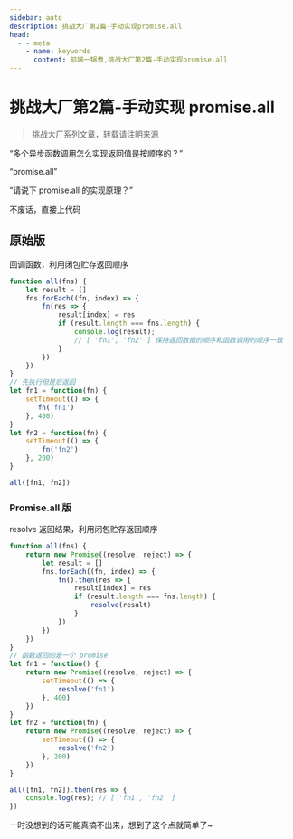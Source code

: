 ```yaml
---
sidebar: auto
description: 挑战大厂第2篇-手动实现promise.all
head:
  - - meta
    - name: keywords
      content: 前端一锅煮,挑战大厂第2篇-手动实现promise.all
---
```


# 挑战大厂第2篇-手动实现 promise.all

> 挑战大厂系列文章，转载请注明来源

“多个异步函数调用怎么实现返回值是按顺序的？”

“promise.all”

“请说下 promise.all 的实现原理？”

不废话，直接上代码

## 原始版

回调函数，利用闭包贮存返回顺序

```js
function all(fns) {
    let result = []
    fns.forEach((fn, index) => {
        fn(res => {
            result[index] = res
            if (result.length === fns.length) {
                console.log(result);
                // [ 'fn1', 'fn2' ] 保持返回数据的顺序和函数调用的顺序一致
            }
        })
    })
}
// 先执行但是后返回
let fn1 = function(fn) {
    setTimeout(() => {
       fn('fn1')
    }, 400)
}
let fn2 = function(fn) {
    setTimeout(() => {
        fn('fn2')
    }, 200)
}

all([fn1, fn2])
```

### Promise.all 版

resolve 返回结果，利用闭包贮存返回顺序

```js
function all(fns) {
    return new Promise((resolve, reject) => {
        let result = []
        fns.forEach((fn, index) => {
            fn().then(res => {
                result[index] = res
                if (result.length === fns.length) {
                    resolve(result)
                }
            })
        })
    })
}
// 函数返回的是一个 promise
let fn1 = function() {
    return new Promise((resolve, reject) => {
        setTimeout(() => {
            resolve('fn1')
        }, 400)
    })
}
let fn2 = function(fn) {
    return new Promise((resolve, reject) => {
        setTimeout(() => {
            resolve('fn2')
        }, 200)
    })
}

all([fn1, fn2]).then(res => {
    console.log(res); // [ 'fn1', 'fn2' ]
})
```

一时没想到的话可能真搞不出来，想到了这个点就简单了~